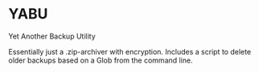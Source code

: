 # YABU
Yet Another Backup Utility

Essentially just a .zip-archiver with encryption.
Includes a script to delete older backups based on a Glob from the command line.